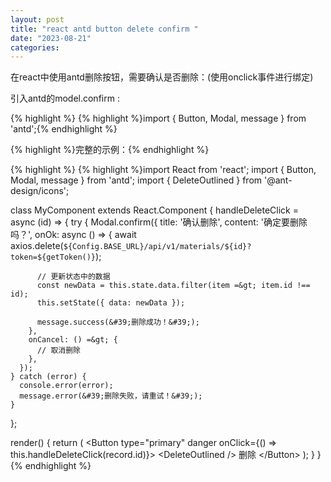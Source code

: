 ```yaml
---
layout: post
title: "react antd button delete confirm "
date: "2023-08-21"
categories: 
---
```

<p>在react中使用antd删除按钮，需要确认是否删除：(使用onclick事件进行绑定)</p>

<p>引入antd的model.confirm :</p>

{% highlight %}
{% highlight %}import { Button, Modal, message } from &#39;antd&#39;;{% endhighlight %}

<p>{% highlight %}完整的示例：{% endhighlight %}</p>

{% highlight %}
{% highlight %}import React from &#39;react&#39;;
import { Button, Modal, message } from &#39;antd&#39;;
import { DeleteOutlined } from &#39;@ant-design/icons&#39;;

class MyComponent extends React.Component {
  handleDeleteClick = async (id) =&gt; {
    try {
      Modal.confirm({
        title: &#39;确认删除&#39;,
        content: &#39;确定要删除吗？&#39;,
        onOk: async () =&gt; {
          await axios.delete(`${Config.BASE_URL}/api/v1/materials/${id}?token=${getToken()}`);

          // 更新状态中的数据
          const newData = this.state.data.filter(item =&gt; item.id !== id);
          this.setState({ data: newData });

          message.success(&#39;删除成功！&#39;);
        },
        onCancel: () =&gt; {
          // 取消删除
        },
      });
    } catch (error) {
      console.error(error);
      message.error(&#39;删除失败，请重试！&#39;);
    }
  };

  render() {
    return (
      &lt;Button type=&quot;primary&quot; danger onClick={() =&gt; this.handleDeleteClick(record.id)}&gt;
        &lt;DeleteOutlined /&gt;
        删除
      &lt;/Button&gt;
    );
  }
}{% endhighlight %}

<p>&nbsp;</p>

